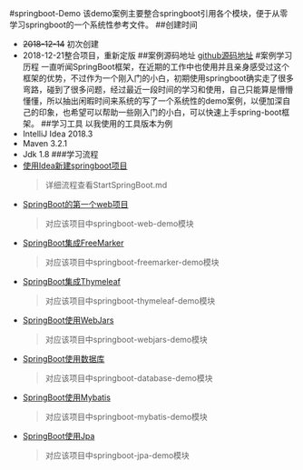 #springboot-Demo
该demo案例主要整合springboot引用各个模块，便于从零学习springboot的一个系统性参考文件。
##创建时间
* ~~2018-12-14~~ 初次创建
* 2018-12-21整合项目，重新定版
##案例源码地址
[github源码地址](https://github.com/ruili520/springboot-demo)
#案例学习历程
一直听闻SpringBoot框架，在近期的工作中也使用并且亲身感受过这个框架的优势，不过作为一个刚入门的小白，初期使用springboot确实走了很多弯路，碰到了很多问题，经过最近一段时间的学习和使用，自己只能算是懵懵懂懂，所以抽出闲暇时间来系统的写了一个系统性的demo案例，以便加深自己的印象，也希望可以帮助一些刚入门的小白，可以快速上手spring-boot框架。
##学习工具
以我使用的工具版本为例
* IntelliJ Idea 2018.3
* Maven 3.2.1
* Jdk 1.8
###学习流程
* [使用Idea新建springboot项目](StartSpringBoot.md)
  >详细流程查看StartSpringBoot.md
* [SpringBoot的第一个web项目](springboot-web-demo)
  >对应该项目中springboot-web-demo模块
* [SpringBoot集成FreeMarker](springboot-freemarker-demo)
  >对应该项目中springboot-freemarker-demo模块
* [SpringBoot集成Thymeleaf](springboot-freemarker-demo)
  >对应该项目中springboot-thymeleaf-demo模块
* [SpringBoot使用WebJars](springboot-webjars-demo)
  >对应该项目中springboot-webjars-demo模块
* [SpringBoot使用数据库](springboot-database-demo)
  >对应该项目中springboot-database-demo模块
* [SpringBoot使用Mybatis](springboot-mybatis-demo)
  >对应该项目中springboot-mybatis-demo模块
* [SpringBoot使用Jpa](springboot-jpa-demo)
  >对应该项目中springboot-jpa-demo模块

